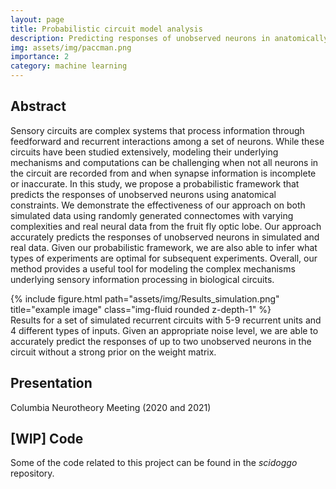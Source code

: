 ```yaml
---
layout: page
title: Probabilistic circuit model analysis
description: Predicting responses of unobserved neurons in anatomically-constraint networks
img: assets/img/paccman.png
importance: 2
category: machine learning
---
```


## Abstract

Sensory circuits are complex systems that process information through feedforward and recurrent interactions among a set of neurons. While these circuits have been studied extensively, modeling their underlying mechanisms and computations can be challenging when not all neurons in the circuit are recorded from and when synapse information is incomplete or inaccurate. In this study, we propose a probabilistic framework that predicts the responses of unobserved neurons using anatomical constraints. We demonstrate the effectiveness of our approach on both simulated data using randomly generated connectomes with varying complexities and real neural data from the fruit fly optic lobe. Our approach accurately predicts the responses of unobserved neurons in simulated and real data. Given our probabilistic framework, we are also able to infer what types of experiments are optimal for subsequent experiments. Overall, our method provides a useful tool for modeling the complex mechanisms underlying sensory information processing in biological circuits.

<div class="row">
    <div class="col-sm mt-3 mt-md-0">
        {% include figure.html path="assets/img/Results_simulation.png" title="example image" class="img-fluid rounded z-depth-1" %}
    </div>
</div>
<div class="caption">
    Results for a set of simulated recurrent circuits with 5-9 recurrent units and 4 different types of inputs. Given an appropriate noise level, we are able to accurately predict the responses of up to two unobserved neurons in the circuit without a strong prior on the weight matrix.
</div>

## Presentation

Columbia Neurotheory Meeting (2020 and 2021)

## [WIP] Code

Some of the code related to this project can be found in the *scidoggo* repository.